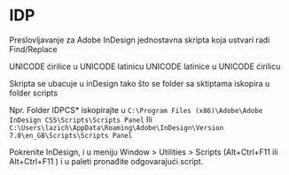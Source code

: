 # IDP
Preslovljavanje za Adobe InDesign
jednostavna skripta koja ustvari radi Find/Replace 

UNICODE ćirilice u UNICODE latinicu
UNICODE latinice u UNICODE ćirilicu

Skripta se ubacuje u inDesign tako što se folder sa sktiptama iskopira u folder scripts

Npr.
Folder IDPCS* iskopirajte u 
`C:\Program Files (x86)\Adobe\Adobe InDesign CS5\Scripts\Scripts Panel` 
Ili
`C:\Users\lazich\AppData\Roaming\Adobe\InDesign\Version 7.0\en_GB\Scripts\Scripts Panel`

Pokrenite InDesign, i u meniju Window > Utilities > Scripts (Alt+Ctrl+F11 ili Alt+Ctrl+F11 ) i u paleti pronađite odgovarajući script.
